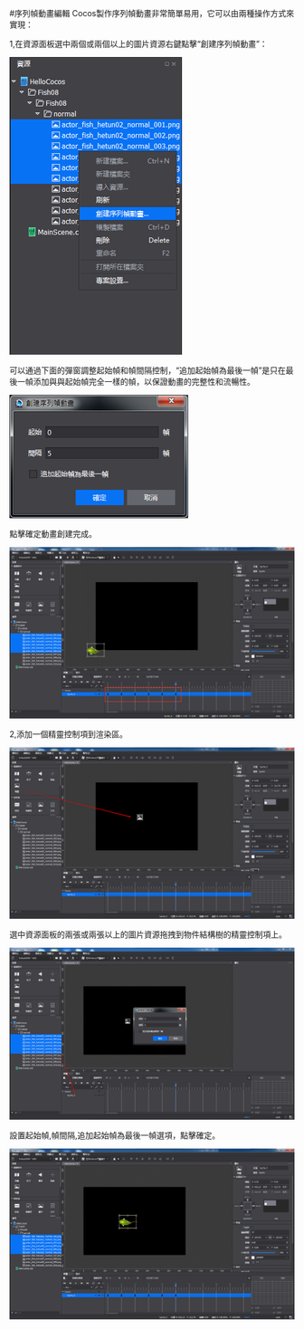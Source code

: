 #序列幀動畫編輯
Cocos製作序列幀動畫非常簡單易用，它可以由兩種操作方式來實現：

1,在資源面板選中兩個或兩個以上的圖片資源右鍵點擊“創建序列幀動畫”：

![image](res_tw/image001.png)

可以通過下面的彈窗調整起始幀和幀間隔控制，“追加起始幀為最後一幀”是只在最後一幀添加與與起始幀完全一樣的幀，以保證動畫的完整性和流暢性。

![image](res_tw/image002.png)

點擊確定動畫創建完成。

![image](res_tw/image003.png)

2,添加一個精靈控制項到渲染區。

![image](res_tw/image004.png)

選中資源面板的兩張或兩張以上的圖片資源拖拽到物件結構樹的精靈控制項上。

![image](res_tw/image005.png)

設置起始幀,幀間隔,追加起始幀為最後一幀選項，點擊確定。

![image](res_tw/image006.png)
